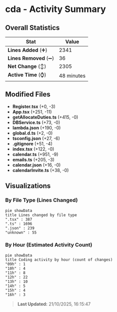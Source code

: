 # cda - Activity Summary 

## Overall Statistics

| Stat                   | Value                                                             |
| ---------------------- | ----------------------------------------------------------------- |
| **Lines Added** (➕)   | 2341                                          |
| **Lines Removed** (➖) | 36                                        |
| **Net Change** (↕)    | 2305                |
| **Active Time** (⌚)   | 48 minutes |


## Modified Files
- **Register.tsx** (+0, -3)
- **App.tsx** (+251, -11)
- **getAllocateDuties.ts** (+415, -0)
- **DBService.ts** (+73, -0)
- **lambda.json** (+190, -0)
- **global.d.ts** (+2, -0)
- **tsconfig.json** (+27, -6)
- **.gitignore** (+51, -4)
- **index.tsx** (+122, -0)
- **calendar.ts** (+951, -9)
- **emails.ts** (+205, -3)
- **calendar.json** (+16, -0)
- **calendarInvite.ts** (+38, -0)

## Visualizations

### By File Type (Lines Changed)

```mermaid
pie showData
title Lines changed by file type
".tsx" : 387
".ts" : 1696
".json" : 239
"unknown" : 55
```

### By Hour (Estimated Activity Count)

```mermaid
pie showData
title Coding activity by hour (count of changes)
"09h" : 1
"10h" : 4
"11h" : 8
"12h" : 22
"13h" : 10
"14h" : 5
"15h" : 4
"16h" : 3
```


> **Last Updated:** 21/10/2025, 16:15:47